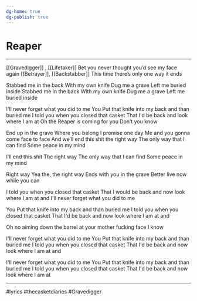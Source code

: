 ```yaml
---
dg-home: true
dg-publish: true
---
```


# Reaper

---


[[Gravedigger]] , [[Lifetaker]]
Bet you never thought you’d see my face again
[[Betrayer]], [[Backstabber]]
This time there’s only one way it ends

Stabbed me in the back
With my own knife
Dug me a grave
Left me buried inside
Stabbed me in the back
With my own knife
Dug me a grave
Left me buried inside

I'll never forget what you did to me
You Put that knife into my back 
and than buried me
I told you when you closed that casket
That I'd be back and look where I am at
Oh the Reaper is coming for you
Don’t you know  

End up in the grave
Where you belong 
I promise one day
Me and you gonna come face to face
And we’ll end this shit the right way
The only way that I can find
Some peace in my mind  

I’ll end this shit
The right way 
The only way that I can find
Some peace in my mind

Right way
Yea the, the right way
Ends with you in the grave
Better live now while you can 

I told you when you closed that casket
That I would be back and 
now look where I am at and
I'll never forget what you did to me

You Put that knife into my back and than buried me
I told you when you closed that casket
That I'd be back and now look where I am at and

Oh no aiming down the barrel at your mother fucking face I know

I'll never forget what you did to me
You Put that knife into my back 
and than buried me
I told you when you closed that casket
That I'd be back and now look where I am at and

I'll never forget what you did to me
You Put that knife into my back 
and than buried me
I told you when you closed that casket
That I'd be back and now look where I am at

---

#lyrics #thecasketdiaries #Gravedigger 